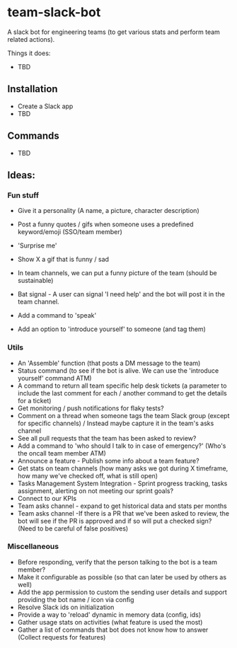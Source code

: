 # team-slack-bot
A slack bot for engineering teams (to get various stats and perform team related actions).
 
 Things it does:
 * TBD


## Installation
* Create a Slack app 
* TBD


## Commands
* TBD


## Ideas:

### Fun stuff
* Give it a personality (A name, a picture, character description)
* Post a funny quotes / gifs when someone uses a predefined keyword/emoji (SSO/team member)

* 'Surprise me'
* Show X a gif that is funny / sad
* In team channels, we can put a funny picture of the team (should be sustainable)
 
* Bat signal - A user can signal 'I need help' and the bot will post it in the team channel.
* Add a command to 'speak'


* Add an option to 'introduce yourself' to someone (and tag them) 



### Utils
* An 'Assemble' function (that posts a DM message to the team)
* Status command (to see if the bot is alive. We can use the 'introduce yourself' command ATM) 
* A command to return all team specific help desk tickets (a parameter to include the last comment for each / another command to get the details for a ticket)
* Get monitoring / push notifications for flaky tests?
* Comment on a thread when someone tags the team Slack group (except for specific channels) / Instead maybe capture it in the team's asks channel
* See all pull requests that the team has been asked to review?
* Add a command to 'who should I talk to in case of emergency?' (Who's the oncall team member ATM)
* Announce a feature - Publish some info about a team feature?
* Get stats on team channels (how many asks we got during X timeframe, how many we've checked off, what is still open)
* Tasks Management System Integration - Sprint progress tracking, tasks assignment, alerting on not meeting our sprint goals?
* Connect to our KPIs  
* Team asks channel - expand to get historical data and stats per months
* Team asks channel -If there is a PR that we've been asked to review, the bot will see if the PR is approved and if so will put a checked sign? (Need to be careful of false positives)

### Miscellaneous
* Before responding, verify that the person talking to the bot is a team member?
* Make it configurable as possible (so that can later be used by others as well)
* Add the app permission to custom the sending user details and support providing the bot name / icon via config
* Resolve Slack ids on initialization
* Provide a way to 'reload' dynamic in memory data (config, ids) 
* Gather usage stats on activities (what feature is used the most)
* Gather a list of commands that bot does not know how to answer (Collect requests for features)